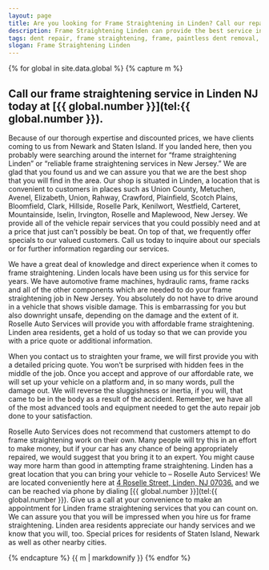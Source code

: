 ```yaml
---
layout: page
title: Are you looking for Frame Straightening in Linden? Call our repair shop located in NJ.
description: Frame Straightening Linden can provide the best service in town, Call Frame Straightening Linden, NJ today for your Frame Straightening Linden needs.
tags: dent repair, frame straightening, frame, paintless dent removal, auto paint, painting, dent removal, auto body, repair, dent, removal, shop, linden, new jersey, nj, auto collission
slogan: Frame Straightening Linden
---
```


{% for global in site.data.global %}
{% capture m %}
## Call our frame straightening service in Linden NJ today at [{{ global.number }}](tel:{{ global.number }}).
Because of our thorough expertise and discounted prices, we have clients coming to us from Newark and Staten Island. If you landed here, then you probably were searching around the internet for “frame straightening Linden” or “reliable frame straightening services in New Jersey.” We are glad that you found us and we can assure you that we are the best shop that you will find in the area. Our shop is situated in Linden, a location that is convenient to customers in places such as Union County, Metuchen, Avenel, Elizabeth, Union, Rahway, Crawford, Plainfield, Scotch Plains, Bloomfield, Clark, Hillside, Roselle Park, Kenilwort, Westfield, Carteret, Mountainside, Iselin, Irvington, Roselle and Maplewood, New Jersey. We provide all of the vehicle repair services that you could possibly need and at a price that just can’t possibly be beat. On top of that, we frequently offer specials to our valued customers. Call us today to inquire about our specials or for further information regarding our services.

We have a great deal of knowledge and direct experience when it comes to frame straightening. Linden locals have been using us for this service for years. We have automotive frame machines, hydraulic rams, frame racks and all of the other components which are needed to do your frame straightening job in New Jersey. You absolutely do not have to drive around in a vehicle that shows visible damage. This is embarrassing for you but also downright unsafe, depending on the damage and the extent of it. Roselle Auto Services will provide you with affordable frame straightening. Linden area residents, get a hold of us today so that we can provide you with a price quote or additional information.

When you contact us to straighten your frame, we will first provide you with a detailed pricing quote. You won’t be surprised with hidden fees in the middle of the job. Once you accept and approve of our affordable rate, we will set up your vehicle on a platform and, in so many words, pull the damage out. We will reverse the sluggishness or inertia, if you will, that came to be in the body as a result of the accident. Remember, we have all of the most advanced tools and equipment needed to get the auto repair job done to your satisfaction.

Roselle Auto Services does not recommend that customers attempt to do frame straightening work on their own. Many people will try this in an effort to make money, but if your car has any chance of being appropriately repaired, we would suggest that you bring it to an expert. You might cause way more harm than good in attempting frame straightening. Linden has a great location that you can bring your vehicle to – Roselle Auto Services! We are located conveniently here at [4 Roselle Street, Linden, NJ 07036.](https://www.google.com/maps/place/Roselle+Auto+Services+Inc+-+Linden,+NJ/@40.635433,-74.246247,17z/data=!4m7!1m4!3m3!1s0x89c3b2e1928866e5:0xe440b805db07d78e!2sRoselle+Auto+Services+Inc+-+Linden,+NJ!3b1!3m1!1s0x89c3b2e1928866e5:0xe440b805db07d78e) and we can be reached via phone by dialing [{{ global.number }}](tel:{{ global.number }}). Give us a call at your convenience to make an appointment for Linden frame straightening services that you can count on. We can assure you that you will be impressed when you hire us for frame straightening. Linden area residents appreciate our handy services and we know that you will, too. Special prices for residents of Staten Island, Newark as well as other nearby cities.

{% endcapture %}
{{ m | markdownify }}
{% endfor %}
